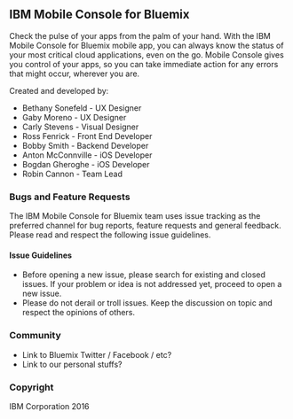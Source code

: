 ## IBM Mobile Console for Bluemix
Check the pulse of your apps from the palm of your hand. With the IBM Mobile Console for Bluemix mobile app, you can always know the status of your most critical cloud applications, even on the go. Mobile Console gives you control of your apps, so you can take immediate action for any errors that might occur, wherever you are.

Created and developed by: 
* Bethany Sonefeld - UX Designer
* Gaby Moreno - UX Designer
* Carly Stevens - Visual Designer
* Ross Fenrick - Front End Developer
* Bobby Smith - Backend Developer
* Anton McConnville - iOS Developer
* Bogdan Gheroghe - iOS Developer
* Robin Cannon - Team Lead 

### Bugs and Feature Requests
The IBM Mobile Console for Bluemix team uses issue tracking as the preferred channel for bug reports, feature requests and general feedback. Please read and respect the following issue guidelines.

#### Issue Guidelines
* Before opening a new issue, please search for existing and closed issues. If your problem or idea is not addressed yet, proceed to open a new issue.
* Please do not derail or troll issues. Keep the discussion on topic and respect the opinions of others.

### Community
* Link to Bluemix Twitter / Facebook / etc?
* Link to our personal stuffs?

### Copyright 
IBM Corporation 2016
